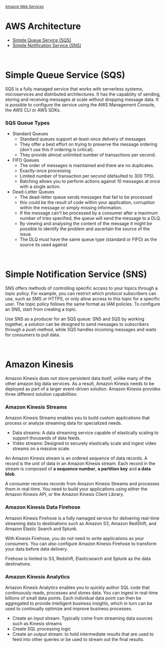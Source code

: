 <sub>[Amazon Web Services](../pages/aws.md)</sub>

# AWS Architecture

- [Simple Queue Service (SQS)](#simple-queue-service-sqs)
- [Simple Notification Service (SNS)](#simple-notification-service-sns)

<br />

# Simple Queue Service (SQS)

SQS is a fully managed service that works with serverless systems, microservices and distributed architectures. It has the capability of sending, storing and receiving messages at scale without dropping message data. It is possible to configure the service using the AWS Management Console, the AWS CLI or AWS SDKs.

### SQS Queue Types
- Standard Queues
  - Standard queues support at-least-once delivery of messages
  - They offer a best effort on trying to preserve the message ordering (don't use this if ordering is critical).
  - They provide almost unlimited number of transactions per second.
- FIFO Queues
  - The order of messages is maintained and there are no duplicates.
  - Exactly-once processing
  - Limited number of transaction per second (defaulted to 300 TPS).
  - Batching allows you to perform actions against 10 messages at once with a single action.
- Dead-Letter Queues
  - The dead-letter queue sends messages that fail to be processed
  - this could be the result of code within your application, corruption within the message or simply missing information.
  - If the message can't be processed by a consumer after a maximum number of tries specified, the queue will send the message to a DLQ.
  - By viewing and analysing the content of the message it might be possible to identify the problem and ascertain the source of the issue.
  - The DLQ must have the same queue type (standard or FIFO) as the source its used against

<br />

# Simple Notification Service (SNS)

SNS offers methods of controlling specific access to your topics through a topic policy. For example, you can restrict which protocol subscribers can use, such as SMS or HTTPS, or only allow access to this topic for a specific user. The topic policy follows the same format as IAM policies. To configure an SNS, start from creating a topic.

Use SNS as a producer for an SQS queue: SNS and SQS by working together, a solution can be designed to send messages to subscribers through a push method, while SQS handles incoming messages and waits for consumers to pull data.

<br />

# Amazon Kinesis

Amazon Kinesis does not store persistent data itself, unlike many of the other amazon big data services. As a result, Amazon Kinesis needs to be deployed as part of a larger event-driven solution. Amazon Kinesis provides three different solution capabilities:

### Amazon Kinesis Streams

Amazon Kinesis Streams enables you to build custom applications that process or analyze streaming data for specialized needs.

- Data streams: A data streaming service capable of elastically scaling to support thousands of data feeds.
- Video streams: Designed to securely elastically scale and ingest video streams on a massive scale.

An Amazon Kinesis stream is an ordered sequence of data records. A record is the unit of data in an Amazon Kinesis stream. Each record in the stream is composed of **a sequence number**, **a partition key** and **a data blob**.

A consumer receives records from Amazon Kinesis Streams and processes them in real-time. You need to build your applications using either the Amazon Kinesis API, or the Amazon Kinesis Client Library.

### Amazon Kinesis Data Firehose

Amazon Kinesis Firehose is a fully namaged service for delivering real-time streaming data to destinations such as Amazon S3, Amazon RedShift, and Amazon Elastic Search and Splunk.

With Kinesis Firehose, you do not need to write applications as your consumers. You can also configure Amazon Kinesis Firehose to transform your data before data delivery.

Firehose is limited to S3, Redshift, Elasticsearch and Splunk as the data destinations.

### Amazon Kinesis Analytics

Amazon Kinesis Analytics enables you to quickly author SQL code that continuously reads, processes and stores data. You can ingest in real-time billions of small data points. Each individual data point can then be aggregated to provide intelligent business insights, which in turn can be used to continually optimize and improve business processes.

- Create an input stream: Typically come from streaming data sources such as Kinesis streams
- Create SQL processing logic
- Create an output stream: to hold intermediate results that are used to feed into other queries or be used to stream out the final results.



